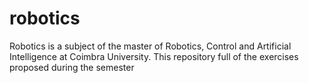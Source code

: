 # robotics
Robotics is a subject of the master of Robotics, Control and Artificial Intelligence at Coimbra University. This repository full of the exercises proposed during the semester
